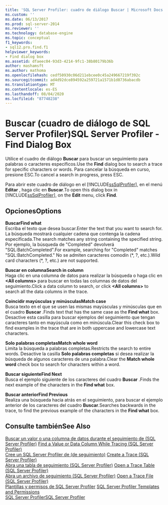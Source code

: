 ```yaml
---
title: 'SQL Server Profiler: cuadro de diálogo Buscar | Microsoft Docs'
ms.custom: ''
ms.date: 06/13/2017
ms.prod: sql-server-2014
ms.reviewer: ''
ms.technology: database-engine
ms.topic: conceptual
f1_keywords:
- sql12.pro.find.f1
helpviewer_keywords:
- Find dialog box
ms.assetid: dfaeec04-93d3-4214-9fc1-38b80179b36b
author: mashamsft
ms.author: mathoma
ms.openlocfilehash: cedf50930c06d211ebcee0c45a249667219f392c
ms.sourcegitcommit: ad4d92dce894592a259721a1571b1d8736abacdb
ms.translationtype: MT
ms.contentlocale: es-ES
ms.lasthandoff: 08/04/2020
ms.locfileid: "87748238"
---
```

# <a name="sql-server-profiler---find-dialog-box"></a><span data-ttu-id="e6166-102">Buscar (cuadro de diálogo de SQL Server Profiler)</span><span class="sxs-lookup"><span data-stu-id="e6166-102">SQL Server Profiler - Find Dialog Box</span></span>
  <span data-ttu-id="e6166-103">Utilice el cuadro de diálogo **Buscar** para buscar un seguimiento para palabras o caracteres específicos.</span><span class="sxs-lookup"><span data-stu-id="e6166-103">Use the **Find** dialog box to search a trace for specific characters or words.</span></span> <span data-ttu-id="e6166-104">Para cancelar la búsqueda en curso, presione ESC.</span><span class="sxs-lookup"><span data-stu-id="e6166-104">To cancel a search in progress, press ESC.</span></span>  
  
 <span data-ttu-id="e6166-105">Para abrir este cuadro de diálogo en el [!INCLUDE[ssSqlProfiler](../includes/sssqlprofiler-md.md)], en el menú **Editar** , haga clic en **Buscar**.</span><span class="sxs-lookup"><span data-stu-id="e6166-105">To open this dialog box in [!INCLUDE[ssSqlProfiler](../includes/sssqlprofiler-md.md)], on the **Edit** menu, click **Find**.</span></span>  
  
## <a name="options"></a><span data-ttu-id="e6166-106">Opciones</span><span class="sxs-lookup"><span data-stu-id="e6166-106">Options</span></span>  
 <span data-ttu-id="e6166-107">**Buscar**</span><span class="sxs-lookup"><span data-stu-id="e6166-107">**Find what**</span></span>  
 <span data-ttu-id="e6166-108">Escriba el texto que desea buscar.</span><span class="sxs-lookup"><span data-stu-id="e6166-108">Enter the text that you want to search for.</span></span> <span data-ttu-id="e6166-109">La búsqueda mostrará cualquier cadena que contenga la cadena especificada.</span><span class="sxs-lookup"><span data-stu-id="e6166-109">The search matches any string containing the specified string.</span></span> <span data-ttu-id="e6166-110">Por ejemplo, la búsqueda de "Completed" devolverá "SQL:BatchCompleted".</span><span class="sxs-lookup"><span data-stu-id="e6166-110">For example, searching for "Completed" matches "SQL:BatchCompleted."</span></span> <span data-ttu-id="e6166-111">No se admiten caracteres comodín (\*, ?, etc.).</span><span class="sxs-lookup"><span data-stu-id="e6166-111">Wild card characters (\*, ?, etc.) are not supported.</span></span>  
  
 <span data-ttu-id="e6166-112">**Buscar en columna**</span><span class="sxs-lookup"><span data-stu-id="e6166-112">**Search in column**</span></span>  
 <span data-ttu-id="e6166-113">Haga clic en una columna de datos para realizar la búsqueda o haga clic en **\<All columns>** para buscar en todas las columnas de datos del seguimiento.</span><span class="sxs-lookup"><span data-stu-id="e6166-113">Click a data column to search, or click **\<All columns>** to search all the data columns in the trace.</span></span>  
  
 <span data-ttu-id="e6166-114">**Coincidir mayúsculas y minúsculas**</span><span class="sxs-lookup"><span data-stu-id="e6166-114">**Match case**</span></span>  
 <span data-ttu-id="e6166-115">Busca texto en el que se usen las mismas mayúsculas y minúsculas que en el cuadro **Buscar** .</span><span class="sxs-lookup"><span data-stu-id="e6166-115">Finds text that has the same case as the **Find what** box.</span></span> <span data-ttu-id="e6166-116">Desactive esta casilla para buscar ejemplos del seguimiento que tengan caracteres tanto en mayúscula como en minúscula.</span><span class="sxs-lookup"><span data-stu-id="e6166-116">Clear this check box to find examples in the trace that are in both uppercase and lowercase text characters.</span></span>  
  
 <span data-ttu-id="e6166-117">**Solo palabras completas**</span><span class="sxs-lookup"><span data-stu-id="e6166-117">**Match whole word**</span></span>  
 <span data-ttu-id="e6166-118">Limita la búsqueda a palabras completas.</span><span class="sxs-lookup"><span data-stu-id="e6166-118">Restricts the search to entire words.</span></span> <span data-ttu-id="e6166-119">Desactive la casilla **Solo palabras completas** si desea realizar la búsqueda de algunos caracteres de una palabra.</span><span class="sxs-lookup"><span data-stu-id="e6166-119">Clear the **Match whole word** check box to search for characters within a word.</span></span>  
  
 <span data-ttu-id="e6166-120">**Buscar siguiente**</span><span class="sxs-lookup"><span data-stu-id="e6166-120">**Find Next**</span></span>  
 <span data-ttu-id="e6166-121">Busca el ejemplo siguiente de los caracteres del cuadro **Buscar** .</span><span class="sxs-lookup"><span data-stu-id="e6166-121">Finds the next example of the characters in the **Find what** box.</span></span>  
  
 <span data-ttu-id="e6166-122">**Buscar anterior**</span><span class="sxs-lookup"><span data-stu-id="e6166-122">**Find Previous**</span></span>  
 <span data-ttu-id="e6166-123">Realiza una búsqueda hacia atrás en el seguimiento, para buscar el ejemplo anterior de los caracteres del cuadro **Buscar**.</span><span class="sxs-lookup"><span data-stu-id="e6166-123">Searches backwards in the trace, to find the previous example of the characters in the **Find what** box.</span></span>  
  
## <a name="see-also"></a><span data-ttu-id="e6166-124">Consulte también</span><span class="sxs-lookup"><span data-stu-id="e6166-124">See Also</span></span>  
 <span data-ttu-id="e6166-125">[Buscar un valor o una columna de datos durante el seguimiento de &#40;SQL Server Profiler&#41;](../tools/sql-server-profiler/find-a-value-or-data-column-while-tracing-sql-server-profiler.md) </span><span class="sxs-lookup"><span data-stu-id="e6166-125">[Find a Value or Data Column While Tracing &#40;SQL Server Profiler&#41;](../tools/sql-server-profiler/find-a-value-or-data-column-while-tracing-sql-server-profiler.md) </span></span>  
 <span data-ttu-id="e6166-126">[Cree un SQL Server Profiler de &#40;de seguimiento&#41;](../tools/sql-server-profiler/create-a-trace-sql-server-profiler.md) </span><span class="sxs-lookup"><span data-stu-id="e6166-126">[Create a Trace &#40;SQL Server Profiler&#41;](../tools/sql-server-profiler/create-a-trace-sql-server-profiler.md) </span></span>  
 <span data-ttu-id="e6166-127">[Abra una tabla de seguimiento &#40;SQL Server Profiler&#41;](../tools/sql-server-profiler/open-a-trace-table-sql-server-profiler.md) </span><span class="sxs-lookup"><span data-stu-id="e6166-127">[Open a Trace Table &#40;SQL Server Profiler&#41;](../tools/sql-server-profiler/open-a-trace-table-sql-server-profiler.md) </span></span>  
 <span data-ttu-id="e6166-128">[Abra un archivo de seguimiento &#40;SQL Server Profiler&#41;](../tools/sql-server-profiler/open-a-trace-file-sql-server-profiler.md) </span><span class="sxs-lookup"><span data-stu-id="e6166-128">[Open a Trace File &#40;SQL Server Profiler&#41;](../tools/sql-server-profiler/open-a-trace-file-sql-server-profiler.md) </span></span>  
 <span data-ttu-id="e6166-129">[Plantillas y permisos de SQL Server Profiler](../tools/sql-server-profiler/sql-server-profiler-templates-and-permissions.md) </span><span class="sxs-lookup"><span data-stu-id="e6166-129">[SQL Server Profiler Templates and Permissions](../tools/sql-server-profiler/sql-server-profiler-templates-and-permissions.md) </span></span>  
 [<span data-ttu-id="e6166-130">SQL Server Profiler</span><span class="sxs-lookup"><span data-stu-id="e6166-130">SQL Server Profiler</span></span>](../tools/sql-server-profiler/sql-server-profiler.md)  
  
  
